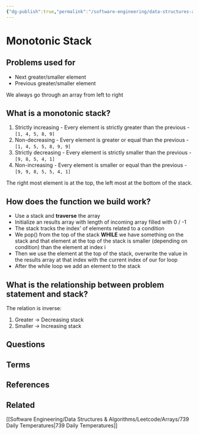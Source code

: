 ```yaml
---
{"dg-publish":true,"permalink":"/software-engineering/data-structures-and-algorithms/data-structures/monotonic-stack/","tags":["code/dsa/stack","code/dsa/technique"],"created":"2023-10-03T07:57:31.716-05:00","updated":"2023-10-12T07:39:45.826-05:00"}
---
```


# Monotonic Stack
## Problems used for
- Next greater/smaller element
- Previous greater/smaller element

We always go through an array from left to right
## What is a monotonic stack?
1. Strictly increasing - Every element is strictly greater than the previous - `[1, 4, 5, 8, 9]`
2. Non-decreasing - Every element is greater or equal than the previous - `[1, 4, 5, 5, 8, 9, 9]`
3. Strictly decreasing - Every element is strictly smaller than the previous - `[9, 8, 5, 4, 1]`
4. Non-increasing - Every element is smaller or equal than the previous - `[9, 9, 8, 5, 5, 4, 1]`

The right most element is at the top, the left most at the bottom of the stack.
## How does the function we build work?
- Use a stack and **traverse** the array
- Initialize an results array with length of incoming array filled with 0 / -1
- The stack tracks the index' of elements related to a condition
- We pop() from the top of the stack **WHILE** we have something on the stack and that element at the top of the stack is smaller (depending on condition) than the element at index i
- Then we use the element at the top of the stack, overwrite the value in the results array at that index with the current index of our for loop
- After the while loop we add an element to the stack

## What is the relationship between problem statement and stack?
The relation is inverse:
1. Greater -> Decreasing stack
2. Smaller -> Increasing stack
## Questions
## Terms
## References
## Related
[[Software Engineering/Data Structures & Algorithms/Leetcode/Arrays/739 Daily Temperatures\|739 Daily Temperatures]]